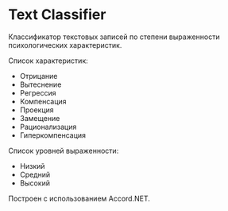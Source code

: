 # Text Classifier

Классификатор текстовых записей по степени выраженности психологических характеристик.

Список характеристик:

* Отрицание
* Вытеснение
* Регрессия
* Компенсация
* Проекция
* Замещение
* Рационализация
* Гиперкомпенсация

Список уровней выраженности:

* Низкий
* Средний
* Высокий

Построен с использованием Accord.NЕT.